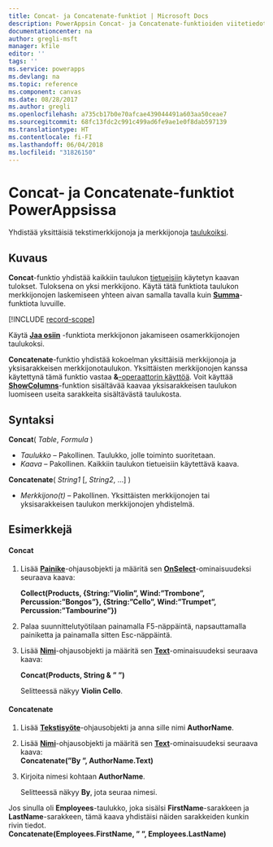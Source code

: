 ```yaml
---
title: Concat- ja Concatenate-funktiot | Microsoft Docs
description: PowerAppsin Concat- ja Concatenate-funktioiden viitetiedot, mukaan lukien syntaksi ja esimerkit
documentationcenter: na
author: gregli-msft
manager: kfile
editor: ''
tags: ''
ms.service: powerapps
ms.devlang: na
ms.topic: reference
ms.component: canvas
ms.date: 08/28/2017
ms.author: gregli
ms.openlocfilehash: a735cb17b0e70afcae439044491a603aa50ceae7
ms.sourcegitcommit: 68fc13fdc2c991c499ad6fe9ae1e0f8dab597139
ms.translationtype: HT
ms.contentlocale: fi-FI
ms.lasthandoff: 06/04/2018
ms.locfileid: "31826150"
---
```

# <a name="concat-and-concatenate-functions-in-powerapps"></a>Concat- ja Concatenate-funktiot PowerAppsissa
Yhdistää yksittäisiä tekstimerkkijonoja ja merkkijonoja [taulukoiksi](../working-with-tables.md).

## <a name="description"></a>Kuvaus
**Concat**-funktio yhdistää kaikkiin taulukon [tietueisiin](../working-with-tables.md#records) käytetyn kaavan tulokset. Tuloksena on yksi merkkijono. Käytä tätä funktiota taulukon merkkijonojen laskemiseen yhteen aivan samalla tavalla kuin **[Summa](function-aggregates.md)**-funktiota luvuille.

[!INCLUDE [record-scope](../../../includes/record-scope.md)]

Käytä **[Jaa osiin](function-split.md)** -funktiota merkkijonon jakamiseen osamerkkijonojen taulukoksi.

**Concatenate**-funktio yhdistää kokoelman yksittäisiä merkkijonoja ja yksisarakkeisen merkkijonotaulukon. Yksittäisten merkkijonojen kanssa käytettynä tämä funktio vastaa **&**[-operaattorin käyttöä](operators.md). Voit käyttää **[ShowColumns](function-table-shaping.md)**-funktion sisältävää kaavaa yksisarakkeisen taulukon luomiseen useita sarakkeita sisältävästä taulukosta.

## <a name="syntax"></a>Syntaksi
**Concat**( *Table*, *Formula* )

* *Taulukko* – Pakollinen.  Taulukko, jolle toiminto suoritetaan.
* *Kaava* – Pakollinen.  Kaikkiin taulukon tietueisiin käytettävä kaava.

**Concatenate**( *String1* [, *String2*, ...] )

* *Merkkijono(t)* – Pakollinen.  Yksittäisten merkkijonojen tai yksisarakkeisen taulukon merkkijonojen yhdistelmä.

## <a name="examples"></a>Esimerkkejä
#### <a name="concat"></a>Concat
1. Lisää **[Painike](../controls/control-button.md)**-ohjausobjekti ja määritä sen **[OnSelect](../controls/properties-core.md)**-ominaisuudeksi seuraava kaava:
   
    **Collect(Products, {String:”Violin”, Wind:”Trombone”, Percussion:”Bongos”}, {String:”Cello”, Wind:”Trumpet”, Percussion:”Tambourine”})**
2. Palaa suunnittelutyötilaan painamalla F5-näppäintä, napsauttamalla painiketta ja painamalla sitten Esc-näppäintä.
3. Lisää **[Nimi](../controls/control-text-box.md)**-ohjausobjekti ja määritä sen **[Text](../controls/properties-core.md)**-ominaisuudeksi seuraava kaava:
   
    **Concat(Products, String & ” ”)**
   
    Selitteessä näkyy **Violin Cello**.

#### <a name="concatenate"></a>Concatenate
1. Lisää **[Tekstisyöte](../controls/control-text-input.md)**-ohjausobjekti ja anna sille nimi **AuthorName**.
2. Lisää **[Nimi](../controls/control-text-box.md)**-ohjausobjekti ja määritä sen **[Text](../controls/properties-core.md)**-ominaisuudeksi seuraava kaava:<br>
   **Concatenate(”By ”, AuthorName.Text)**
3. Kirjoita nimesi kohtaan **AuthorName**.
   
    Selitteessä näkyy **By**, jota seuraa nimesi.

Jos sinulla oli **Employees**-taulukko, joka sisälsi **FirstName**-sarakkeen ja **LastName**-sarakkeen, tämä kaava yhdistäisi näiden sarakkeiden kunkin rivin tiedot.
<br>**Concatenate(Employees.FirstName, ” ”, Employees.LastName)**

